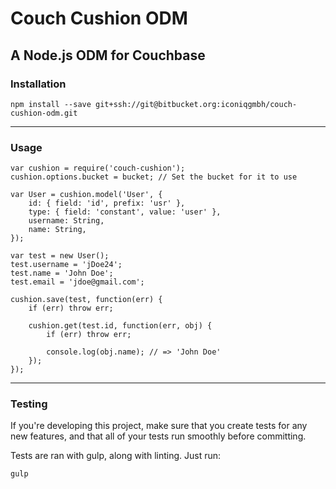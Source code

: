 # Couch Cushion ODM
## A Node.js ODM for Couchbase

### Installation

```
npm install --save git+ssh://git@bitbucket.org:iconiqgmbh/couch-cushion-odm.git
```

---

### Usage

```
var cushion = require('couch-cushion');
cushion.options.bucket = bucket; // Set the bucket for it to use

var User = cushion.model('User', {
    id: { field: 'id', prefix: 'usr' },
    type: { field: 'constant', value: 'user' },
    username: String,
    name: String,
});

var test = new User();
test.username = 'jDoe24';
test.name = 'John Doe';
test.email = 'jdoe@gmail.com';

cushion.save(test, function(err) {
    if (err) throw err;

    cushion.get(test.id, function(err, obj) {
        if (err) throw err;

        console.log(obj.name); // => 'John Doe'
    });
});
```


---

### Testing

If you're developing this project, make sure that you create tests for any new
features, and that all of your tests run smoothly before committing.

Tests are ran with gulp, along with linting. Just run:

```
gulp
```
